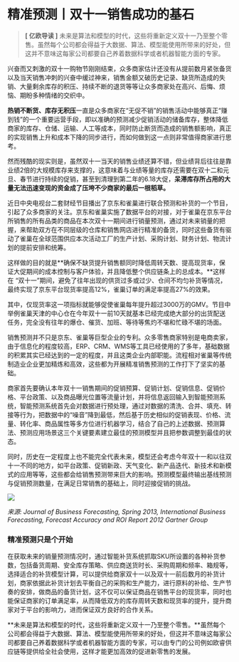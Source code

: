# 精准预测丨双十一销售成功的基石

>  **[ 亿欧导读 ]** 未来是算法和模型的时代，这些将重新定义双十一乃至整个零售。虽然每个公司都会得益于大数据、算法、模型能使用所带来的好处，但这并不意味这每家公司都要自己养着数据科学或者机器智能方面的专家。

兴奋而又刺激的双十一购物节刚刚结束，众多商家估计还没有从提前数月紧张备货以及当天销售冲刺的兴奋中缓过神来，销售金额又破历史记录、缺货所造成的失销、大量剩余库存的积压、持续不断的退货等等让众多商家处在高兴、后悔、烦恼、期盼多种情绪的交织中。

**热销不断货、库存无积压**一直是众多商家在“无促不销”的销售活动中能够真正“赚到钱”的一个重要运营手段，即以准确的预测减少促销活动的储备库存，整体降低商家的库存、仓储、运输、人工等成本，同时防止断货而造成的销售额影响，真正的实现销售上升和成本下降的同步进行，而如何做到这一点则非常值得商家进行思考。

然而残酷的现实则是，虽然双十一当天的销售业绩还算不错，但业绩背后往往是靠业绩2倍的大规模库存来支撑的，这意味着与业绩等量的库存还需要在双十二和元旦、春节进行持续的促销，甚至到清理到第二年的6.18大促，**呆滞库存所占用的大量无法迅速变现的资金成了压垮不少商家的最后一根稻草。**

近日中央电视台二套财经节目播出了京东和雀巢进行联合预测和补货的一个节目，引起了众多商家的关注。京东和雀巢实施了数据平台的对接，对于雀巢在京东平台所销售的所有品类的商品在本次双十一期间进行销量预测，通过对未来销量的把握，来帮助双方在不同层级的仓库和销售网店进行精准的备货，同时这些备货有驱动了雀巢在全球范围供应本次活动工厂的生产计划、采购计划、财务计划、物流计划的提前安排和统筹。

这样做的目的就是**确保不缺货提升销售额同时降低周转天数、提高现货率，保证大促期间的成本控制与客户体验，并且降低整个供应链条上的总成本。**这样在 “双十一”期间，避免了往年出现的供货过多或过少、仓间不均匀补货等情况，最终实现了京东平台现货率提高12%，雀巢订单的满足率提高27%的效果。

其中，仅现货率这一项指标就能够促使雀巢每年提升超过3000万的GMV。节目中举例雀巢天津的中心仓在今年双十一前10天就基本已经完成绝大部分的出货配送任务，完全没有往年的爆仓、催货、加班、等待等焦灼不堪和忙碌不堪的场面。

销售预测并不只是京东、雀巢等巨型企业的专利。众多零售商家特别是电商卖家，由于信息化的程度较高，ERP、CRM、WMS等工具已经使用的了多年，基础数据的积累其实已经达到的一定的程度，并且这类企业内部职能。流程相对雀巢等传统制造业企业更加精炼和高效，这些都为开展精准销售预测的工作打下了坚实的基础。

商家首先要确认本年双十一销售期间的促销预算、促销计划、促销信息、促销价格、平台政策、以及商品曝光位置等流量计划，并将信息返回输入到智能预测系统，智能预测系统首先会对数据进行预处理，通过对数据的清洗、合并、填充、转接等行为，把数据中的“噪音”降到最低，然后基于历史相似的促销表现、价格、流量、转化率、商品属性等多方位进行机器学习，结合了自己的上述数据、预测算法、预测应用场景这三个关键要素建立最佳的预测模型并且把参数调整到最佳的状态。

同时，历史在一定程度上也不能完全代表未来，模型还会考虑今年双十一和以往双十一不同的地方，如平台政策、促销新政、天气变化、新产品迭代、新技术和新模式的应用等等，这些都会给销售预测带来巨大的影响。预测模型最终输出基线预测与促销预测数量，在满足日常销售的基础上，同时迎接促销的挑战。

![](/Users/helloword/Anmingyu/Gor-rok/GMVPrediction/精准预测_双十一销售成功的基石/import.png)

*来源: Journal of Business Forecasting, Spring 2013, International Business Forecasting, Forecast Accuracy and ROI Report 2012 Gartner Group*

### 精准预测只是个开始

在获取未来的销量预测情况时，通过智能补货系统抓取SKU所设置的各种补货参数，包括备货周期、安全库存策略、供应商送货时长、采购周期和频率、箱规等，选择适合的补货模型计算，可以提供给商家双十一以及双十一前后数月的补货计划，商家依据此补货计划去平衡自己的采购和生产能力，进行原料的补给、生产节奏的安排，做商品的备货计划，这不仅可以保证商品在销售平台的现货率，同时也能保证商家的订单满足率，从而降低双方的库存周转天数和现货率的提升，提升商家对于平台的影响力，进而保证双方良好的合作关系。

**未来是算法和模型的时代，这些将重新定义双十一乃至整个零售。**虽然每个公司都会得益于大数据、算法、模型能使用所带来的好处，但这并不意味这每家公司都要自己养着数据科学或者机器智能方面的专家，可以由专门的公司例如欧睿供应链等提供给全社会使用，这样才能更加高效的促进新零售的发展。
